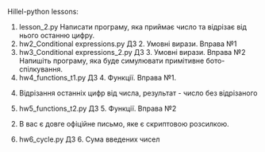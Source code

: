 Hillel-python lessons:
1. lesson_2.py 
Написати програму, яка приймає число та відрізає від нього останню цифру.
2. hw2_Conditional expressions.py
ДЗ 2. Умовні вирази. Вправа №1
3. hw3_Conditional expressions_2.py
ДЗ 3. Умовні вирази. Вправа №2
Напишіть програму, яка буде симулювати примітивне бото-спілкування.
4. hw4_functions_t1.py
ДЗ 4. Функції. Вправа №1. 
4) Відрізання останніх цифр від числа, результат - число без відрізаного
5. hw5_functions_t2.py
ДЗ 5. Функції. Вправа №2 
2) В вас є довге офіційне письмо, яке є скриптовою розсилкою.
6. hw6_cycle.py
ДЗ 6. Сума введених чисел